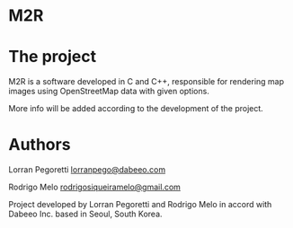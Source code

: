 # M2R

# The project
M2R is a software developed in C and C++, responsible for rendering map images using OpenStreetMap data with given options.

</b>More info will be added according to the development of the project.</b>


# Authors
  Lorran Pegoretti
    lorranpego@dabeeo.com
  
  Rodrigo Melo
    rodrigosiqueiramelo@gmail.com

Project developed by Lorran Pegoretti and Rodrigo Melo in accord with Dabeeo Inc. based in Seoul, South Korea.
